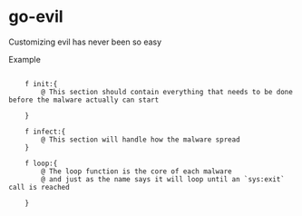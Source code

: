# go-evil
Customizing evil has never been so easy


Example
```

    f init:{
        @ This section should contain everything that needs to be done before the malware actually can start

    }

    f infect:{
        @ This section will handle how the malware spread
    }

    f loop:{
        @ The loop function is the core of each malware
        @ and just as the name says it will loop until an `sys:exit` call is reached

    }
```


